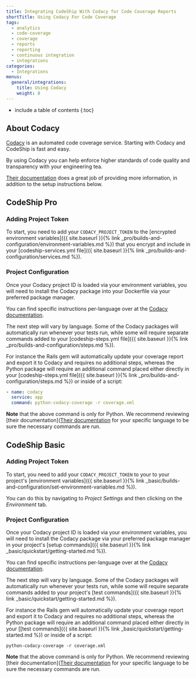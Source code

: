 ```yaml
---
title: Integrating CodeShip With Codacy for Code Coverage Reports
shortTitle: Using Codacy For Code Coverage
tags:
  - analytics
  - code-coverage
  - coverage
  - reports
  - reporting
  - continuous integration
  - integrations
categories:
  - Integrations  
menus:
  general/integrations:
    title: Using Codacy
    weight: 8
---
```


* include a table of contents
{:toc}

## About Codacy

[Codacy](https://www.codacy.com) is an automated code coverage service. Starting with Codacy and CodeShip is fast and easy.

By using Codacy you can help enforce higher standards of code quality and transparency with your engineering tea.

[Their documentation](https://support.codacy.com/hc/en-us/articles/207993835-Add-coverage-to-your-repo) does a great job of providing more information, in addition to the setup instructions below.

## CodeShip Pro

### Adding Project Token

To start, you need to add your `CODACY_PROJECT_TOKEN` to the [encrypted environment variables]({{ site.baseurl }}{% link _pro/builds-and-configuration/environment-variables.md %}) that you encrypt and include in your [codeship-services.yml file]({{ site.baseurl }}{% link _pro/builds-and-configuration/services.md %}).

### Project Configuration

Once your Codacy project ID is loaded via your environment variables, you will need to install the Codacy package into your Dockerfile via your preferred package manager.

You can find specific instructions per-language over at the [Codacy documentation](https://support.codacy.com/hc/en-us/articles/207993835-Add-coverage-to-your-repo).

The next step will vary by language. Some of the Codacy packages will automatically run whenever your tests run, while some will require separate commands added to your [codeship-steps.yml file]({{ site.baseurl }}{% link _pro/builds-and-configuration/steps.md %}).

For instance the Rails gem will automatically update your coverage report and export it to Codacy and requires no additional steps, whereas the Python package will require an additional command placed either directly in your [codeship-steps.yml file]({{ site.baseurl }}{% link _pro/builds-and-configuration/steps.md %}) or inside of a script:

```yaml
- name: codacy
  service: app
  command: python-codacy-coverage -r coverage.xml
```

**Note** that the above command is only for Python. We recommend reviewing [their documentation]([Their documentation](https://support.codacy.com/hc/en-us/articles/207993835-Add-coverage-to-your-repo) for your specific language to be sure the necessary commands are run.

## CodeShip Basic

### Adding Project Token

To start, you need to add your `CODACY_PROJECT_TOKEN` to your to your project's [environment variables]({{ site.baseurl }}{% link _basic/builds-and-configuration/set-environment-variables.md %}).

You can do this by navigating to _Project Settings_ and then clicking on the _Environment_ tab.

### Project Configuration

Once your Codacy project ID is loaded via your environment variables, you will need to install the Codacy package via your preferred package manager in your project's [setup commands]({{ site.baseurl }}{% link _basic/quickstart/getting-started.md %}).

You can find specific instructions per-language over at the [Codacy documentation](https://support.codacy.com/hc/en-us/articles/207993835-Add-coverage-to-your-repo).

The next step will vary by language. Some of the Codacy packages will automatically run whenever your tests run, while some will require separate commands added to your project's [test commands]({{ site.baseurl }}{% link _basic/quickstart/getting-started.md %}).

For instance the Rails gem will automatically update your coverage report and export it to Codacy and requires no additional steps, whereas the Python package will require an additional command placed either directly in your [[test commands]({{ site.baseurl }}{% link _basic/quickstart/getting-started.md %}) or inside of a script:

```shell
python-codacy-coverage -r coverage.xml
```

**Note** that the above command is only for Python. We recommend reviewing [their documentation]([Their documentation](https://support.codacy.com/hc/en-us/articles/207993835-Add-coverage-to-your-repo) for your specific language to be sure the necessary commands are run.
